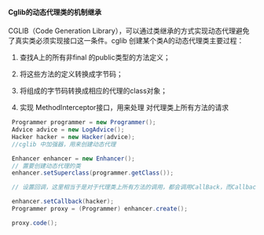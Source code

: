 #### Cglib的动态代理类的机制继承

CGLIB（Code Generation Library），可以通过类继承的方式实现动态代理避免了真实类必须实现接口这一条件。cglib 创建某个类A的动态代理类主要过程：

1. 查找A上的所有非final 的public类型的方法定义；

2. 将这些方法的定义转换成字节码；

3. 将组成的字节码转换成相应的代理的class对象；

4. 实现 MethodInterceptor接口，用来处理 对代理类上所有方法的请求

```java
 Programmer programmer = new Programmer(); 
 Advice advice = new LogAdvice(); 
 Hacker hacker = new Hacker(advice); 
 //cglib 中加强器，用来创建动态代理 

 Enhancer enhancer = new Enhancer(); 
 // 置要创建动态代理的类 
 enhancer.setSuperclass(programmer.getClass()); 

 // 设置回调，这里相当于是对于代理类上所有方法的调用，都会调用CallBack，而Callback则需要实行intercept()方法进行拦截 

 enhancer.setCallback(hacker);
 Programmer proxy = (Programmer) enhancer.create(); 

 proxy.code();
```


